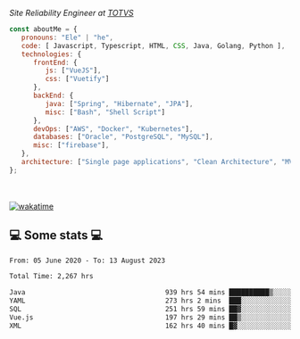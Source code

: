 <p><em>Site Reliability Engineer at <a href="https://www.totvs.com/">TOTVS</a></br>
</em></p>


```javascript
const aboutMe = {
   pronouns: "Ele" | "he",
   code: [ Javascript, Typescript, HTML, CSS, Java, Golang, Python ],
   technologies: {
      frontEnd: {
         js: ["VueJS"],
         css: ["Vuetify"]
      },
      backEnd: {
         java: ["Spring", "Hibernate", "JPA"],
         misc: ["Bash", "Shell Script"]
      },
      devOps: ["AWS", "Docker", "Kubernetes"],
      databases: ["Oracle", "PostgreSQL", "MySQL"],
      misc: ["firebase"],
   },
   architecture: ["Single page applications", "Clean Architecture", "MVC", "Microservices"],
};
```
</br></br>
[![wakatime](https://wakatime.com/badge/user/a3a8ed06-d304-4d6b-bc86-4adc418cdea7.svg)](https://wakatime.com/@a3a8ed06-d304-4d6b-bc86-4adc418cdea7)
<h2>💻 Some stats 💻</h2>

<!--START_SECTION:waka-->

```txt
From: 05 June 2020 - To: 13 August 2023

Total Time: 2,267 hrs

Java                                   939 hrs 54 mins ██████████▒░░░░░░░░░░░░░░   41.46 %
YAML                                   273 hrs 2 mins  ███░░░░░░░░░░░░░░░░░░░░░░   12.04 %
SQL                                    251 hrs 59 mins ██▓░░░░░░░░░░░░░░░░░░░░░░   11.12 %
Vue.js                                 197 hrs 29 mins ██▒░░░░░░░░░░░░░░░░░░░░░░   08.71 %
XML                                    162 hrs 40 mins █▓░░░░░░░░░░░░░░░░░░░░░░░   07.18 %
```

<!--END_SECTION:waka-->
